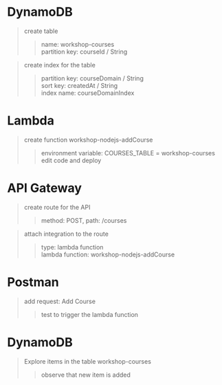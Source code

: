 # DynamoDB
> create table  
>> name: workshop-courses  
>> partition key: courseId / String  

> create index for the table  
>> partition key: courseDomain / String  
>> sort key: createdAt / String  
>> index name: courseDomainIndex  

# Lambda
> create function workshop-nodejs-addCourse
>> environment variable: COURSES_TABLE = workshop-courses
>> edit code and deploy

# API Gateway
> create route for the API  
>> method: POST, path: /courses  

> attach integration to the route  
>> type: lambda function  
>> lambda function: workshop-nodejs-addCourse  

# Postman
> add request: Add Course
>> test to trigger the lambda function  

# DynamoDB
> Explore items in the table workshop-courses  
>> observe that new item is added  
